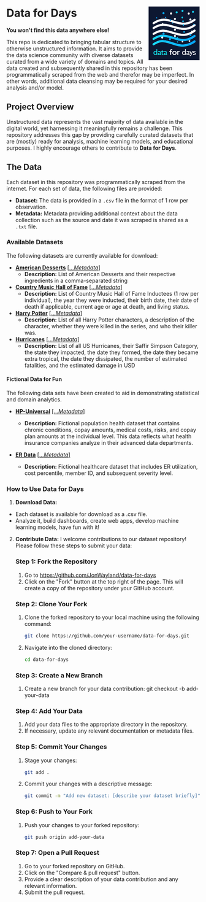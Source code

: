 # Data for Days <a href="https://github.com/JonWayland/data-for-days"><img src="images/logo.png" align="right" height="140" /></a>

**You won't find this data anywhere else!**

This repo is dedicated to bringing tabular structure to otherwise unstructured information. It aims to provide the data science community with diverse datasets curated from a wide variety of domains and topics. All data created and subsequently shared in this repository has been programmatically scraped from the web and therefor may be imperfect. In other words, additional data cleansing may be required for your desired analysis and/or model.

## Project Overview

Unstructured data represents the vast majority of data available in the digital world, yet harnessing it meaningfully remains a challenge. This repository addresses this gap by providing carefully curated datasets that are (mostly) ready for analysis, machine learning models, and educational purposes. I highly encourage others to contribute to **Data for Days**.

## The Data

Each dataset in this repository was programmatically scraped from the internet. For each set of data, the following files are provided:

- **Dataset:** The data is provided in a `.csv` file in the format of 1 row per observation.
- **Metadata:** Metadata providing additional context about the data collection such as the source and date it was scraped is shared as a `.txt` file.

### Available Datasets

The following datasets are currently available for download:
- **[American Desserts](https://github.com/JonWayland/data-for-days/blob/main/data/american_desserts_20240323.csv)**  [[...*Metadata*]](https://github.com/JonWayland/data-for-days/blob/main/data/american_desserts_20240323.txt)
  - **Description:** List of American Desserts and their respective ingredients in a comma-separated string
- **[Country Music Hall of Fame](https://github.com/JonWayland/data-for-days/blob/main/data/country_hof_20240521.csv)**  [[...*Metadata*]](https://github.com/JonWayland/data-for-days/blob/main/data/country_hof_20240521.txt)
  - **Description:** List of Country Music Hall of Fame Inductees (1 row per individual), the year they were inducted, their birth date, their date of death if applicable, current age or age at death, and living status.
- **[Harry Potter](https://github.com/JonWayland/data-for-days/blob/main/data/harry_potter_20240521.csv)**  [[...*Metadata*]](https://github.com/JonWayland/data-for-days/blob/main/data/harry_potter_20240521.txt)
  - **Description:** List of all Harry Potter characters, a description of the character, whether they were killed in the series, and who their killer was.
- **[Hurricanes](https://github.com/JonWayland/data-for-days/blob/main/data/hurricanes_20240507.csv)**  [[...*Metadata*]](https://github.com/JonWayland/data-for-days/blob/main/data/hurricanes_20240507.txt)
  - **Description:** List of all US Hurricanes, their Saffir Simpson Category, the state they impacted, the date they formed, the date they became extra tropical, the date they dissipated, the number of estimated fatalities, and the estimated damage in USD

#### Fictional Data for Fun

The following data sets have been created to aid in demonstrating statistical and domain analytics. 

- **[HP-Universal](https://github.com/JonWayland/data-for-days/blob/main/fdata/hp-universal.csv)**  [[...*Metadata*]](https://github.com/JonWayland/data-for-days/blob/main/fdata/hp-universal.txt)
  - **Description:** Fictional population health dataset that contains chronic conditions, copay amounts, medical costs, risks, and copay plan amounts at the individual level. This data reflects what health insurance companies analyze in their advanced data departments.

- **[ER Data](https://github.com/JonWayland/data-for-days/blob/main/fdata/ER_Data.csv)**  [[...*Metadata*]](https://github.com/JonWayland/data-for-days/blob/main/fdata/ER_Data.txt)
  - **Description:** Fictional healthcare dataset that includes ER utilization, cost percentile, member ID, and subsequent severity level.

### How to Use Data for Days

1. **Download Data:**
  - Each dataset is available for download as a .csv file.
  - Analyze it, build dashboards, create web apps, develop machine learning models, have fun with it!

2. **Contribute Data:**
   I welcome contributions to our dataset repository! Please follow these steps to submit your data:

   ### Step 1: Fork the Repository

   1. Go to https://github.com/JonWayland/data-for-days
   2. Click on the "Fork" button at the top right of the page. This will create a copy of the repository under your GitHub account.
  
   ### Step 2: Clone Your Fork
  
   1. Clone the forked repository to your local machine using the following command:
      ```bash
      git clone https://github.com/your-username/data-for-days.git

   2. Navigate into the cloned directory:
      ```bash
      cd data-for-days

   ### Step 3: Create a New Branch

   1. Create a new branch for your data contribution:
      git checkout -b add-your-data

   ### Step 4: Add Your Data

   1. Add your data files to the appropriate directory in the repository.
   2. If necessary, update any relevant documentation or metadata files.
  
   ### Step 5: Commit Your Changes

   1. Stage your changes:
      ```bash
      git add .
   2. Commit your changes with a descriptive message:
      ```bash
      git commit -m "Add new dataset: [describe your dataset briefly]"

   ### Step 6: Push to Your Fork

   1. Push your changes to your forked repository:
      ```bash
      git push origin add-your-data

   ### Step 7: Open a Pull Request
   
   1. Go to your forked repository on GitHub.
   2. Click on the "Compare & pull request" button.
   3. Provide a clear description of your data contribution and any relevant information.
   4. Submit the pull request.
   
